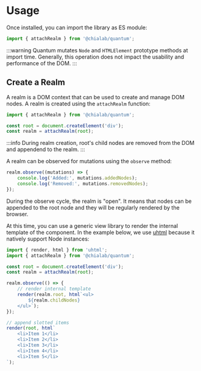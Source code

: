 # Usage

Once installed, you can import the library as ES module:

```js
import { attachRealm } from '@chialab/quantum';
```

:::warning
Quantum mutates `Node` and `HTMLElement` prototype methods at import time. Generally, this operation does not impact the usability and performance of the DOM.
:::

## Create a Realm

A realm is a DOM context that can be used to create and manage DOM nodes. A realm is created using the `attachRealm` function:

```js
import { attachRealm } from '@chialab/quantum';

const root = document.createElement('div');
const realm = attachRealm(root);
```

:::info
During realm creation, root's child nodes are removed from the DOM and appendend to the realm.
:::

A realm can be observed for mutations using the `observe` method:

```js
realm.observe((mutations) => {
    console.log('Added:', mutations.addedNodes);
    console.log('Removed:', mutations.removedNodes);
});
```

During the observe cycle, the realm is "open". It means that nodes can be appended to the root node and they will be regularly rendered by the browser.

At this time, you can use a generic view library to render the internal template of the component. In the example below, we use [uhtml](https://github.com/WebReflection/uhtml) because it natively support Node instances:

```js
import { render, html } from 'uhtml';
import { attachRealm } from '@chialab/quantum';

const root = document.createElement('div');
const realm = attachRealm(root);

realm.observe(() => {
    // render internal template
    render(realm.root, html`<ul>
        ${realm.childNodes}
    </ul>`);
});

// append slotted items
render(root, html`
    <li>Item 1</li>
    <li>Item 2</li>
    <li>Item 3</li>
    <li>Item 4</li>
    <li>Item 5</li>
`);
```
